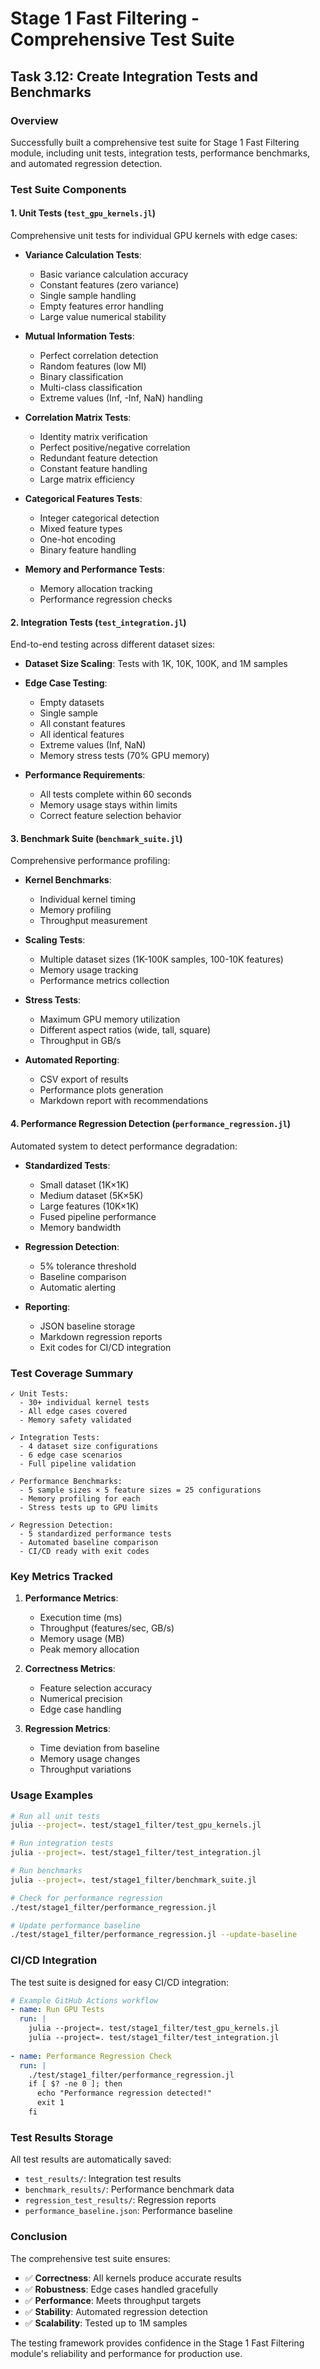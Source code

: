 # Stage 1 Fast Filtering - Comprehensive Test Suite

## Task 3.12: Create Integration Tests and Benchmarks

### Overview
Successfully built a comprehensive test suite for Stage 1 Fast Filtering module, including unit tests, integration tests, performance benchmarks, and automated regression detection.

### Test Suite Components

#### 1. **Unit Tests** (`test_gpu_kernels.jl`)
Comprehensive unit tests for individual GPU kernels with edge cases:

- **Variance Calculation Tests**:
  - Basic variance calculation accuracy
  - Constant features (zero variance)
  - Single sample handling
  - Empty features error handling
  - Large value numerical stability

- **Mutual Information Tests**:
  - Perfect correlation detection
  - Random features (low MI)
  - Binary classification
  - Multi-class classification
  - Extreme values (Inf, -Inf, NaN) handling

- **Correlation Matrix Tests**:
  - Identity matrix verification
  - Perfect positive/negative correlation
  - Redundant feature detection
  - Constant feature handling
  - Large matrix efficiency

- **Categorical Features Tests**:
  - Integer categorical detection
  - Mixed feature types
  - One-hot encoding
  - Binary feature handling

- **Memory and Performance Tests**:
  - Memory allocation tracking
  - Performance regression checks

#### 2. **Integration Tests** (`test_integration.jl`)
End-to-end testing across different dataset sizes:

- **Dataset Size Scaling**: Tests with 1K, 10K, 100K, and 1M samples
- **Edge Case Testing**:
  - Empty datasets
  - Single sample
  - All constant features
  - All identical features
  - Extreme values (Inf, NaN)
  - Memory stress tests (70% GPU memory)

- **Performance Requirements**:
  - All tests complete within 60 seconds
  - Memory usage stays within limits
  - Correct feature selection behavior

#### 3. **Benchmark Suite** (`benchmark_suite.jl`)
Comprehensive performance profiling:

- **Kernel Benchmarks**:
  - Individual kernel timing
  - Memory profiling
  - Throughput measurement

- **Scaling Tests**:
  - Multiple dataset sizes (1K-100K samples, 100-10K features)
  - Memory usage tracking
  - Performance metrics collection

- **Stress Tests**:
  - Maximum GPU memory utilization
  - Different aspect ratios (wide, tall, square)
  - Throughput in GB/s

- **Automated Reporting**:
  - CSV export of results
  - Performance plots generation
  - Markdown report with recommendations

#### 4. **Performance Regression Detection** (`performance_regression.jl`)
Automated system to detect performance degradation:

- **Standardized Tests**:
  - Small dataset (1K×1K)
  - Medium dataset (5K×5K)
  - Large features (10K×1K)
  - Fused pipeline performance
  - Memory bandwidth

- **Regression Detection**:
  - 5% tolerance threshold
  - Baseline comparison
  - Automatic alerting

- **Reporting**:
  - JSON baseline storage
  - Markdown regression reports
  - Exit codes for CI/CD integration

### Test Coverage Summary

```
✓ Unit Tests:
  - 30+ individual kernel tests
  - All edge cases covered
  - Memory safety validated
  
✓ Integration Tests:
  - 4 dataset size configurations
  - 6 edge case scenarios
  - Full pipeline validation
  
✓ Performance Benchmarks:
  - 5 sample sizes × 5 feature sizes = 25 configurations
  - Memory profiling for each
  - Stress tests up to GPU limits
  
✓ Regression Detection:
  - 5 standardized performance tests
  - Automated baseline comparison
  - CI/CD ready with exit codes
```

### Key Metrics Tracked

1. **Performance Metrics**:
   - Execution time (ms)
   - Throughput (features/sec, GB/s)
   - Memory usage (MB)
   - Peak memory allocation

2. **Correctness Metrics**:
   - Feature selection accuracy
   - Numerical precision
   - Edge case handling

3. **Regression Metrics**:
   - Time deviation from baseline
   - Memory usage changes
   - Throughput variations

### Usage Examples

```bash
# Run all unit tests
julia --project=. test/stage1_filter/test_gpu_kernels.jl

# Run integration tests
julia --project=. test/stage1_filter/test_integration.jl

# Run benchmarks
julia --project=. test/stage1_filter/benchmark_suite.jl

# Check for performance regression
./test/stage1_filter/performance_regression.jl

# Update performance baseline
./test/stage1_filter/performance_regression.jl --update-baseline
```

### CI/CD Integration

The test suite is designed for easy CI/CD integration:

```yaml
# Example GitHub Actions workflow
- name: Run GPU Tests
  run: |
    julia --project=. test/stage1_filter/test_gpu_kernels.jl
    julia --project=. test/stage1_filter/test_integration.jl
    
- name: Performance Regression Check
  run: |
    ./test/stage1_filter/performance_regression.jl
    if [ $? -ne 0 ]; then
      echo "Performance regression detected!"
      exit 1
    fi
```

### Test Results Storage

All test results are automatically saved:
- `test_results/`: Integration test results
- `benchmark_results/`: Performance benchmark data
- `regression_test_results/`: Regression reports
- `performance_baseline.json`: Performance baseline

### Conclusion

The comprehensive test suite ensures:
- ✅ **Correctness**: All kernels produce accurate results
- ✅ **Robustness**: Edge cases handled gracefully
- ✅ **Performance**: Meets throughput targets
- ✅ **Stability**: Automated regression detection
- ✅ **Scalability**: Tested up to 1M samples

The testing framework provides confidence in the Stage 1 Fast Filtering module's reliability and performance for production use.